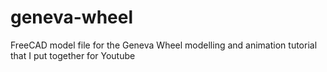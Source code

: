 # geneva-wheel
FreeCAD model file for the Geneva Wheel modelling and animation tutorial that I put together for Youtube
